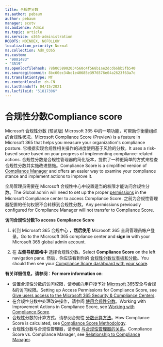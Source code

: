 ```yaml
---
title: 合规性分数
ms.author: pebaum
author: pebaum
manager: scotv
ms.audience: Admin
ms.topic: article
ms.service: o365-administration
ROBOTS: NOINDEX, NOFOLLOW
localization_priority: Normal
ms.collection: Adm_O365
ms.custom:
- "9001483"
- "3519"
ms.openlocfilehash: 78b0658902034560c4f568b1ae2dcd66bb5fb540
ms.sourcegitcommit: 8bc60ec34bc1e40685e3976576e04a2623f63a7c
ms.translationtype: MT
ms.contentlocale: zh-CN
ms.lasthandoff: 04/15/2021
ms.locfileid: "51817306"
---
```

# <a name="compliance-score"></a><span data-ttu-id="42a05-102">合规性分数</span><span class="sxs-lookup"><span data-stu-id="42a05-102">Compliance score</span></span>

<span data-ttu-id="42a05-103">Microsoft 合规性分数 (预览版) Microsoft 365 中的一项功能，可帮助你衡量组织的合规性状况。</span><span class="sxs-lookup"><span data-stu-id="42a05-103">Microsoft Compliance Score (Preview) is a feature in Microsoft 365 that helps you measure your organization's compliance posture.</span></span> <span data-ttu-id="42a05-104">它根据实现合规性相关操作的进度使用基于风险的分数。</span><span class="sxs-lookup"><span data-stu-id="42a05-104">It uses a risk-based score based on your progress of implementing compliance-related actions.</span></span>   <span data-ttu-id="42a05-105">合规性分数是合规性管理器的简化版本[](https://docs.microsoft.com/microsoft-365/compliance/compliance-manager-overview)，提供了一种更简单的方式来检查合规性分数并实施改进措施。</span><span class="sxs-lookup"><span data-stu-id="42a05-105">Compliance Score is a simplified version of [Compliance Manager](https://docs.microsoft.com/microsoft-365/compliance/compliance-manager-overview) and offers an easier way to examine your compliance stance and implement actions to improve it.</span></span> 

<span data-ttu-id="42a05-106">全局管理员需要在 Microsoft 合规性中心中设置[](https://docs.microsoft.com/microsoft-365/security/office-365-security/permissions-in-the-security-and-compliance-center)适当的权限才能访问合规性分数。</span><span class="sxs-lookup"><span data-stu-id="42a05-106">The Global admin will need to set up the proper [permissions](https://docs.microsoft.com/microsoft-365/security/office-365-security/permissions-in-the-security-and-compliance-center) in the Microsoft Compliance center to access Compliance Score.</span></span>  <span data-ttu-id="42a05-107">之前为合规性管理器配置的任何权限不会转移到合规性分数。</span><span class="sxs-lookup"><span data-stu-id="42a05-107">Any permissions previously configured for Compliance Manager will not transfer to Compliance Score.</span></span>

<span data-ttu-id="42a05-108">**访问合规性分数**</span><span class="sxs-lookup"><span data-stu-id="42a05-108">**To access Compliance Score**</span></span>

1. <span data-ttu-id="42a05-109">转到 Microsoft 365 合规中心 **，然后使用** Microsoft 365 全局管理员帐户登录。</span><span class="sxs-lookup"><span data-stu-id="42a05-109">Go to the Microsoft 365 compliance center and **sign in** with your Microsoft 365 global admin account.</span></span>

2. <span data-ttu-id="42a05-110">在 **左侧导航窗格中** 选择合规性分数。</span><span class="sxs-lookup"><span data-stu-id="42a05-110">Select **Compliance Score** on the left navigation pane.</span></span> <span data-ttu-id="42a05-111">然后，你应该看到你的 [合规性分数仪表板和分数](https://docs.microsoft.com/microsoft-365/compliance/compliance-score-setup#understand-the-compliance-score-dashboard)。</span><span class="sxs-lookup"><span data-stu-id="42a05-111">You should then see your [Compliance Score dashboard with your score](https://docs.microsoft.com/microsoft-365/compliance/compliance-score-setup#understand-the-compliance-score-dashboard).</span></span>
 

<span data-ttu-id="42a05-112">**有关详细信息，请参阅**：</span><span class="sxs-lookup"><span data-stu-id="42a05-112">**For more information on**:</span></span>

- <span data-ttu-id="42a05-113">设置合规性分数的访问权限，请参阅向用户授予对 [Microsoft 365](https://docs.microsoft.com/microsoft-365/security/office-365-security/grant-access-to-the-security-and-compliance-center)安全与合规&的访问权限。</span><span class="sxs-lookup"><span data-stu-id="42a05-113">Setting up Access Permissions for Compliance Score, see [Give users access to the Microsoft 365 Security & Compliance Centers](https://docs.microsoft.com/microsoft-365/security/office-365-security/grant-access-to-the-security-and-compliance-center).</span></span>
- <span data-ttu-id="42a05-114">在合规性分数中处理改进操作，请参阅  [使用合规性分数](https://docs.microsoft.com/microsoft-365/compliance/working-with-compliance-score)。</span><span class="sxs-lookup"><span data-stu-id="42a05-114">Working with Improvement Actions in Compliance Score, see  [Working with Compliance Score](https://docs.microsoft.com/microsoft-365/compliance/working-with-compliance-score).</span></span>
- <span data-ttu-id="42a05-115">合规性分数的计算方式，请参阅合规性 [分数计算方法](https://docs.microsoft.com/microsoft-365/compliance/compliance-score-methodology)。</span><span class="sxs-lookup"><span data-stu-id="42a05-115">How Compliance Score is calculated, see [Compliance Score Methodology](https://docs.microsoft.com/microsoft-365/compliance/compliance-score-methodology).</span></span>
- <span data-ttu-id="42a05-116">合规性分数与合规性管理器，请参阅 [与合规性管理器的关系](https://docs.microsoft.com/microsoft-365/compliance/compliance-score#relationship-to-compliance-manager)。</span><span class="sxs-lookup"><span data-stu-id="42a05-116">Compliance Score vs. Compliance Manager, see [Relationship to Compliance Manager](https://docs.microsoft.com/microsoft-365/compliance/compliance-score#relationship-to-compliance-manager).</span></span>


